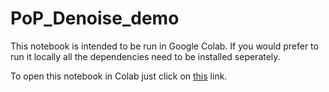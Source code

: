 # PoP_Denoise_demo

This notebook is intended to be run in Google Colab. 
If you would prefer to run it locally all the dependencies need to be installed seperately.

To open this notebook in Colab just click on <a href="https://colab.research.google.com/github/lucasfortune/PoP_Denoise_demo/blob/main/PoP_Denoise_demo.ipynb">this</a> link. 
